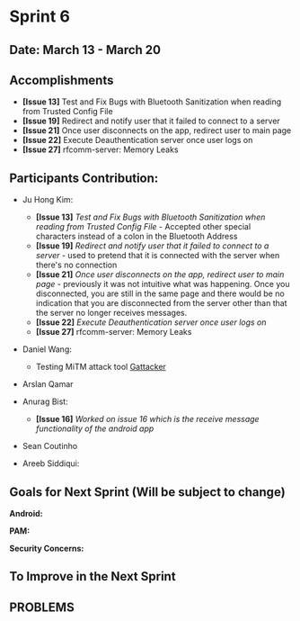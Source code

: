 # Sprint 6

## Date: March 13 - March 20

## Accomplishments
* **[Issue 13]** Test and Fix Bugs with Bluetooth Sanitization when reading from Trusted Config File
* **[Issue 19]** Redirect and notify user that it failed to connect to a server
* **[Issue 21]** Once user disconnects on the app, redirect user to main page
* **[Issue 22]** Execute Deauthentication server once user logs on
* **[Issue 27]** rfcomm-server: Memory Leaks
## Participants Contribution:
* Ju Hong Kim:
    * **[Issue 13]** *Test and Fix Bugs with Bluetooth Sanitization when reading from Trusted Config File* - Accepted other special characters instead of a colon in the Bluetooth Address
    * **[Issue 19]** *Redirect and notify user that it failed to connect to a server* - used to pretend that it is connected with the server when there's no connection
    * **[Issue 21]** *Once user disconnects on the app, redirect user to main page* - previously it was not intuitive what was happening. Once you disconnected, you are still in the same page and there would be no indication that you are disconnected from the server other than that the server no longer receives messages.
    * **[Issue 22]** *Execute Deauthentication server once user logs on*
    * **[Issue 27]** rfcomm-server: Memory Leaks
* Daniel Wang: 
    * Testing MiTM attack tool [Gattacker](https://github.com/securing/gattacker)
* Arslan Qamar
    
* Anurag Bist:
    * **[Issue 16]** *Worked on issue 16 which is the receive message functionality of the android app*
* Sean Coutinho
  
* Areeb Siddiqui:

## Goals for Next Sprint (Will be subject to change)
**Android:**
    
 **PAM:**
     
 **Security Concerns:**
 
## To Improve in the Next Sprint
 
## PROBLEMS
   
